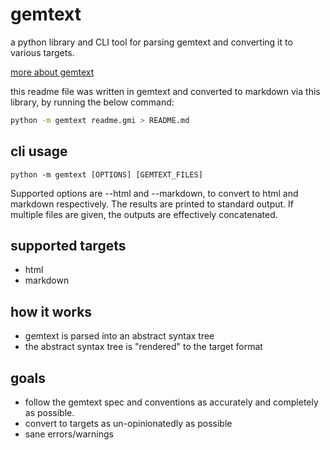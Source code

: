 # gemtext

a python library and CLI tool for parsing gemtext and converting it to various targets.

[more about gemtext](https://geminiprotocol.net/docs/gemtext.gmi)

this readme file was written in gemtext and converted to markdown via this library, by running the below command:

```sh
python -m gemtext readme.gmi > README.md
```

## cli usage

```
python -m gemtext [OPTIONS] [GEMTEXT_FILES]
```

Supported options are --html and --markdown, to convert to html and markdown respectively. The results are printed to standard output. If multiple files are given, the outputs are effectively concatenated.

## supported targets

- html
- markdown

## how it works

- gemtext is parsed into an abstract syntax tree
- the abstract syntax tree is "rendered" to the target format

## goals

- follow the gemtext spec and conventions as accurately and completely as possible.
- convert to targets as un-opinionatedly as possible
- sane errors/warnings


